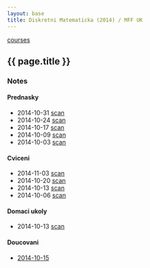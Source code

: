 ```yaml
---
layout: base
title: Diskretni Matematicka (2014) / MFF UK
---
```


[courses](.)

## {{ page.title }}

### Notes

#### Prednasky

* 2014-10-31  [scan](http://notes.drive.ondrejsika.com/mff/2014/diskretni-matematika/2014-10-31.pdf)
* 2014-10-24  [scan](http://notes.drive.ondrejsika.com/mff/2014/diskretni-matematika/2014-10-24.pdf)
* 2014-10-17  [scan](http://notes.drive.ondrejsika.com/mff/2014/diskretni-matematika/2014-10-17.pdf)
* 2014-10-09  [scan](http://notes.drive.ondrejsika.com/mff/2014/diskretni-matematika/2014-10-09.pdf)
* 2014-10-03  [scan](http://notes.drive.ondrejsika.com/mff/2014/diskretni-matematika/2014-10-03.pdf)


#### Cviceni

* 2014-11-03  [scan](http://notes.drive.ondrejsika.com/mff/2014/diskretni-matematika-cviceni/2014-11-03.pdf)
* 2014-10-20  [scan](http://notes.drive.ondrejsika.com/mff/2014/diskretni-matematika-cviceni/2014-10-20.pdf)
* 2014-10-13  [scan](http://notes.drive.ondrejsika.com/mff/2014/diskretni-matematika-cviceni/2014-10-13.pdf)
* 2014-10-06  [scan](http://notes.drive.ondrejsika.com/mff/2014/diskretni-matematika-cviceni/2014-10-06.pdf)


#### Domaci ukoly
<!--
* 2014-10-20  [scan](http://notes.drive.ondrejsika.com/mff/2014/diskretni-matematika-domaci-ukoly/2014-10-20.pdf)
-->
* 2014-10-13  [scan](http://notes.drive.ondrejsika.com/mff/2014/diskretni-matematika-domaci-ukoly/2014-10-13.pdf)


#### Doucovani

* [2014-10-15](2014-diskretni-matematika/2014-10-15-doucovani.html)

